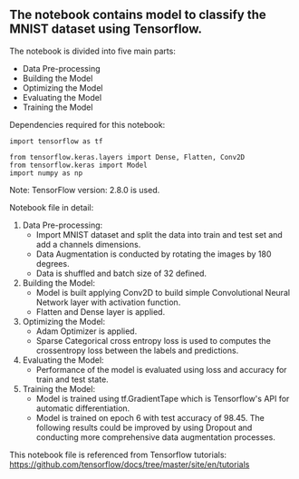 The notebook contains model to **classify the MNIST dataset using Tensorflow.** 
--------------------------------------------------------------------------
The notebook is divided into five main parts:

* Data Pre-processing 
* Building the Model 
* Optimizing the Model
* Evaluating the Model
* Training the Model 

Dependencies required for this notebook:

``````````
import tensorflow as tf

from tensorflow.keras.layers import Dense, Flatten, Conv2D
from tensorflow.keras import Model
import numpy as np

```````````
Note: TensorFlow version: 2.8.0 is used.

Notebook file in detail: 

1. Data Pre-processing:
	* Import MNIST dataset and split the data into train and test set and add a channels dimensions. 
	* Data Augmentation is conducted by rotating the images by 180 degrees. 
	* Data is shuffled and batch size of 32 defined. 
2. Building the Model:
	* Model is built applying Conv2D to build simple Convolutional Neural Network layer with activation function. 
	*  Flatten and Dense layer is applied.
3. Optimizing the Model:
	* Adam Optimizer is applied.
	* Sparse Categorical cross entropy loss is used to computes the crossentropy loss between the labels and predictions. 
4. Evaluating the Model:
	* Performance of the model is evaluated using loss and accuracy for train and test state. 
5. Training the Model: 
	* Model is trained using tf.GradientTape which is Tensorflow's API for automatic differentiation. 
	* Model is trained on epoch 6 with test accuracy of 98.45. 
The following results could be improved by using Dropout and conducting more comprehensive data augmentation processes. 

This notebook file is referenced from Tensorflow tutorials: https://github.com/tensorflow/docs/tree/master/site/en/tutorials
